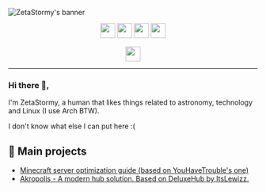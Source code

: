 ![ZetaStormy's banner](https://user-images.githubusercontent.com/56933557/149603609-3c80706a-6412-4cbb-9a5a-70fd79b2a9d2.png)

<p align="center">
  <a href="https://twitter.com/zetastormy"><img height="30" src="https://img.shields.io/badge/zetastormy-%231DA1F2.svg?style=for-the-badge&logo=Twitter&logoColor=white"></a>
  <a href="https://reddit.com/u/zetastormyy"><img height="30" src="https://img.shields.io/badge/zetastormyy-FF4500?style=for-the-badge&logo=reddit&logoColor=white"></a>
  <a href="https://discord.com"><img height="30" src="https://img.shields.io/badge/ZetaStormy%231070-%237289DA.svg?style=for-the-badge&logo=discord&logoColor=white"></a>  
  <a href="https://archlinux.org"><img height="30" src="https://img.shields.io/badge/Arch%20Linux-1793D1?logo=arch-linux&logoColor=fff&style=for-the-badge"></a>
</p>
  
<p align="center">
    <a href="https://gitlab.com/zetastormy"><img height="30" src="https://img.shields.io/badge/zetastormy-%23181717.svg?style=for-the-badge&logo=gitlab&logoColor=white"></a>
</p>
  
---

### Hi there 👋,


I'm ZetaStormy, a human that likes things related to astronomy, technology and Linux (I use Arch BTW).

I don't know what else I can put here :(

## 🌟 Main projects

- [Minecraft server optimization guide (based on YouHaveTrouble's one)](https://zetastormy.notion.site/Optimizaci-n-de-servidores-cf7e1dc4df7846048928f465460dbd5f)
- [Akropolis - A modern hub solution. Based on DeluxeHub by ItsLewizz.](https://github.com/devblook/akropolis/)
